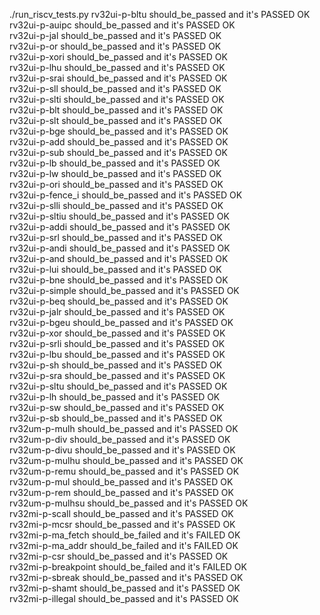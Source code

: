 ./run_riscv_tests.py
rv32ui-p-bltu       	should_be_passed      and it's PASSED	OK  
rv32ui-p-auipc      	should_be_passed      and it's PASSED	OK  
rv32ui-p-jal        	should_be_passed      and it's PASSED	OK  
rv32ui-p-or         	should_be_passed      and it's PASSED	OK  
rv32ui-p-xori       	should_be_passed      and it's PASSED	OK  
rv32ui-p-lhu        	should_be_passed      and it's PASSED	OK  
rv32ui-p-srai       	should_be_passed      and it's PASSED	OK  
rv32ui-p-sll        	should_be_passed      and it's PASSED	OK  
rv32ui-p-slti       	should_be_passed      and it's PASSED	OK  
rv32ui-p-blt        	should_be_passed      and it's PASSED	OK  
rv32ui-p-slt        	should_be_passed      and it's PASSED	OK  
rv32ui-p-bge        	should_be_passed      and it's PASSED	OK  
rv32ui-p-add        	should_be_passed      and it's PASSED	OK  
rv32ui-p-sub        	should_be_passed      and it's PASSED	OK  
rv32ui-p-lb         	should_be_passed      and it's PASSED	OK  
rv32ui-p-lw         	should_be_passed      and it's PASSED	OK  
rv32ui-p-ori        	should_be_passed      and it's PASSED	OK  
rv32ui-p-fence_i    	should_be_passed      and it's PASSED	OK  
rv32ui-p-slli       	should_be_passed      and it's PASSED	OK  
rv32ui-p-sltiu      	should_be_passed      and it's PASSED	OK  
rv32ui-p-addi       	should_be_passed      and it's PASSED	OK  
rv32ui-p-srl        	should_be_passed      and it's PASSED	OK  
rv32ui-p-andi       	should_be_passed      and it's PASSED	OK  
rv32ui-p-and        	should_be_passed      and it's PASSED	OK  
rv32ui-p-lui        	should_be_passed      and it's PASSED	OK  
rv32ui-p-bne        	should_be_passed      and it's PASSED	OK  
rv32ui-p-simple     	should_be_passed      and it's PASSED	OK  
rv32ui-p-beq        	should_be_passed      and it's PASSED	OK  
rv32ui-p-jalr       	should_be_passed      and it's PASSED	OK  
rv32ui-p-bgeu       	should_be_passed      and it's PASSED	OK  
rv32ui-p-xor        	should_be_passed      and it's PASSED	OK  
rv32ui-p-srli       	should_be_passed      and it's PASSED	OK  
rv32ui-p-lbu        	should_be_passed      and it's PASSED	OK  
rv32ui-p-sh         	should_be_passed      and it's PASSED	OK  
rv32ui-p-sra        	should_be_passed      and it's PASSED	OK  
rv32ui-p-sltu       	should_be_passed      and it's PASSED	OK  
rv32ui-p-lh         	should_be_passed      and it's PASSED	OK  
rv32ui-p-sw         	should_be_passed      and it's PASSED	OK  
rv32ui-p-sb         	should_be_passed      and it's PASSED	OK  
rv32um-p-mulh       	should_be_passed      and it's PASSED	OK  
rv32um-p-div        	should_be_passed      and it's PASSED	OK  
rv32um-p-divu       	should_be_passed      and it's PASSED	OK  
rv32um-p-mulhu      	should_be_passed      and it's PASSED	OK  
rv32um-p-remu       	should_be_passed      and it's PASSED	OK  
rv32um-p-mul        	should_be_passed      and it's PASSED	OK  
rv32um-p-rem        	should_be_passed      and it's PASSED	OK  
rv32um-p-mulhsu     	should_be_passed      and it's PASSED	OK  
rv32mi-p-scall      	should_be_passed      and it's PASSED	OK  
rv32mi-p-mcsr       	should_be_passed      and it's PASSED	OK  
rv32mi-p-ma_fetch   	should_be_failed      and it's FAILED	OK  
rv32mi-p-ma_addr    	should_be_failed      and it's FAILED	OK  
rv32mi-p-csr        	should_be_passed      and it's PASSED	OK  
rv32mi-p-breakpoint 	should_be_failed      and it's FAILED	OK  
rv32mi-p-sbreak     	should_be_passed      and it's PASSED	OK  
rv32mi-p-shamt      	should_be_passed      and it's PASSED	OK  
rv32mi-p-illegal    	should_be_passed      and it's PASSED	OK  
